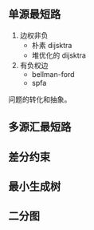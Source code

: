 ## 单源最短路
1. 边权非负
   - 朴素 dijsktra
   - 堆优化的 dijsktra
2. 有负权边
   - bellman-ford
   - spfa

问题的转化和抽象。



## 多源汇最短路


## 差分约束


## 最小生成树

## 二分图

